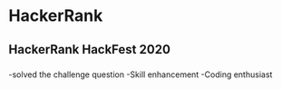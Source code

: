 # HackerRank
## HackerRank HackFest 2020
###
 -solved the challenge question
 -Skill enhancement
 -Coding enthusiast 
